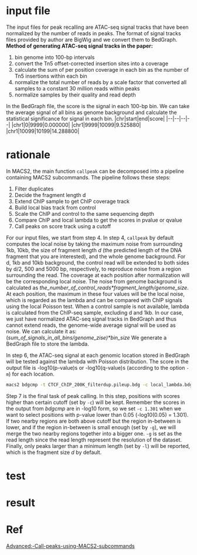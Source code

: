 # input file
The input files for peak recalling are ATAC-seq signal tracks that have been normalized by the number of reads in peaks. The format of signal tracks files provided by author are BigWig and we convert them to BedGraph.
**Method of generating ATAC-seq signal tracks in the paper:**
 1. bin genome into 100-bp intervals
 2. convert the Tn5 offset-corrected insertion sites into a coverage
 3. calculate the sum of per position coverage in each bin as the number of Tn5 insertions within each bin
 4. normalize the total number of reads by a scale factor that converted all samples to a constant 30 million reads within peaks
 5. normalize samples by their quality and read depth

In the BedGraph file, the score is the signal in each 100-bp bin. We can take the average signal of all bins as genome background and calculate the statistical significance for signal in each bin.
|chr|start|end|score|
|--|--|--|--|
|chr1|0|9999|0.000000|
|chr1|9999|10099|9.525880|
|chr1|10099|10199|14.288800|
# rationale
In MACS2, the main function `callpeak` can be decomposed into a pipeline containing MACS2 subcommands. The pipeline follows these steps: 
1. Filter duplicates
2. Decide the fragment length d
3. Extend ChIP sample to get ChIP coverage track
4. Build local bias track from control
5. Scale the ChIP and control to the same sequencing depth
6. Compare ChIP and local lambda to get the scores in pvalue or qvalue
7. Call peaks on score track using a cutoff

For our input files, we start from step 4.
In step 4, `callpeak` by default computes the local noise by taking the maximum noise from surrounding 1kb, 10kb, the size of fragment length _d_ (the predicted length of the DNA fragment that you are interested), and the whole genome background. For d, 1kb and 10kb background, the control read will be extended to both sides by d/2, 500 and 5000 bp, respectively, to reproduce noise from a region surrounding the read. The coverage at each position after normalization will be the corresponding local noise. The noise from genome background is calculated as _the_number_of_control_reads*fragment_length/genome_size_. At each position, the maximum in these four values will be the local noise, which is regarded as the lambda and can be compared with ChIP signals using the local Poisson test. When a control sample is not available, lambda is calculated from the ChIP-seq sample, excluding d and 1kb.
In our case, we just have normalized ATAC-seq signal tracks in BedGraph and thus cannot extend reads, the genome-wide average signal will be used as noise. We can calculate it as:
(_sum_of_signals_in_all_bins/genome_zise)*bin_size_
We generate a BedGraph file to store the lambda.

In step 6, the ATAC-seq signal at each genomic location stored in BedGraph will be tested against the lambda  with Poisson distribution. The score in the output file is -log10(p-value)s or -log10(q-value)s (according to the option `-m`) for each location.
```bash
macs2 bdgcmp -t CTCF_ChIP_200K_filterdup.pileup.bdg -c local_lambda.bdg -m qpois -o CTCF_ChIP_200K_qvalue.bdg
```
Step 7 is the final task of peak calling. 
In this step, positions with scores higher than certain cutoff (set by `-c`) will be kept. Remember the scores in the output from _bdgcmp_ are in -log10 form, so we set `-c 1.301` when we want to select positions with p-value lower than 0.05 (-log10(0.05) = 1.301). If two nearby regions are both above cutoff but the region in-between is lower, and if the region in-between is small enough (set by `-g`), we will merge the two nearby regions together into a bigger one. `-g` is set as the read length since the read length represent the resolution of the dataset. Finally, only peaks larger than a minimum length (set by `-l`) will be reported, which is the fragment size _d_ by default. 
# test
# result
# Ref
[Advanced:-Call-peaks-using-MACS2-subcommands](https://github.com/macs3-project/MACS/wiki/Advanced:-Call-peaks-using-MACS2-subcommands)

<!--stackedit_data:
eyJoaXN0b3J5IjpbLTEyMTE3MjkyNTgsMjUwODcwMjg3LC0xMj
c3NzU4NjkyLDEyMTA5MzY0OTAsLTEzMTk3NjUyODUsLTE3ODk4
ODE3NjEsMTY1OTI5ODI0NywtMTE3MDExOTgxOSwtNTc3NzQ0Mz
g2LC00Njk5NjgwMTksLTE0NTg5NzI1MjEsMTE3NzQ2Nzk2OSwx
MTczNDc4Niw5OTMwNzIwNjAsMTg2NjAyNTY3NCwtMTMxNDQyMz
c0MSwtMTk4MTAzNTYxLC01NDczMTIyNDMsLTE5Mzk1NjkzNDcs
Mzc5MzczMzMxXX0=
-->